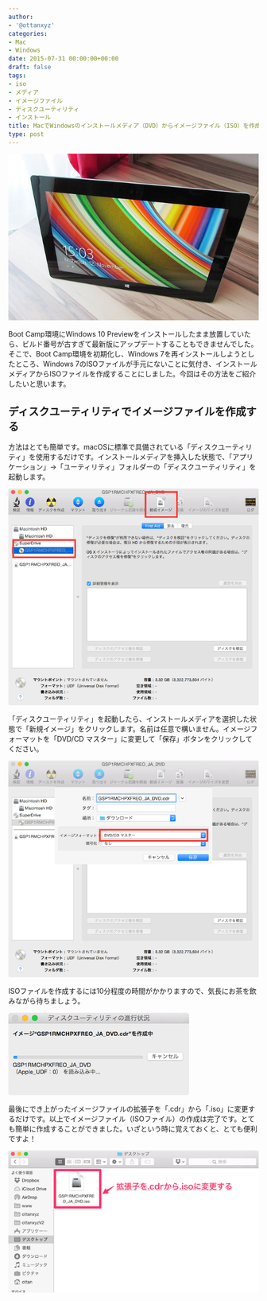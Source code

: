 ```yaml
---
author:
- '@ottanxyz'
categories:
- Mac
- Windows
date: 2015-07-31 00:00:00+00:00
draft: false
tags:
- iso
- メディア
- イメージファイル
- ディスクユーティリティ
- インストール
title: MacでWindowsのインストールメディア（DVD）からイメージファイル（ISO）を作成する方法
type: post
---
```


![](150731-55bc0a043535d.jpg)

Boot Camp環境にWindows 10 Previewをインストールしたまま放置していたら、ビルド番号が古すぎて最新版にアップデートすることもできませんでした。そこで、Boot Camp環境を初期化し、Windows 7を再インストールしようとしたところ、Windows 7のISOファイルが手元にないことに気付き、インストールメディアからISOファイルを作成することにしました。今回はその方法をご紹介したいと思います。

## ディスクユーティリティでイメージファイルを作成する

方法はとても簡単です。macOSに標準で具備されている「ディスクユーティリティ」を使用するだけです。インストールメディアを挿入した状態で、「アプリケーション」→「ユーティリティ」フォルダーの「ディスクユーティリティ」を起動します。

![](150731-55bc0a054553a.png)

「ディスクユーティリティ」を起動したら、インストールメディアを選択した状態で「新規イメージ」をクリックします。名前は任意で構いません。イメージフォーマットを「DVD/CD マスター」に変更して「保存」ボタンをクリックしてください。

![](150731-55bc0a06b7972.png)

ISOファイルを作成するには10分程度の時間がかかりますので、気長にお茶を飲みながら待ちましょう。

![](150731-55bc0a084d64e.png)

最後にでき上がったイメージファイルの拡張子を「.cdr」から「.iso」に変更するだけです。以上でイメージファイル（ISOファイル）の作成は完了です。とても簡単に作成することができました。いざという時に覚えておくと、とても便利ですよ！

![](150731-55bc0a09a7baf.png)
